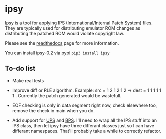 # ipsy

Ipsy is a tool for applying IPS (International/Internal Patch System) files. They are typically used for distributing emulator ROM changes as distributing the patched ROM would violate copyright law.

Please see the [readthedocs](https://ipsy.readthedocs.io/en/stable/) page for more information.

You can install ipsy-0.2 via pypi `pip3 install ipsy`

## To-do list

* Make real tests

* Improve diff or RLE algorithm. Example: src = 1 2 1 2 1 2 -> dest = 1 1 1 1 1 1 . Currently the patch generated would be wastefull.

* EOF checking is only in data segment right now, check elsewhere too, remove the check in main when you do.

* Add support for [UPS](http://fileformats.archiveteam.org/wiki/UPS_(binary_patch_format)) and [BPS](https://github.com/aanunez/ipsy/blob/master/docs/bps_spec/bps_spec.md). I'll need to wrap all the IPS stuff into an IPS class, then let ipsy have three differant classes just so I can have differant namespaces. That'll probably take a while to correctly refactor.
